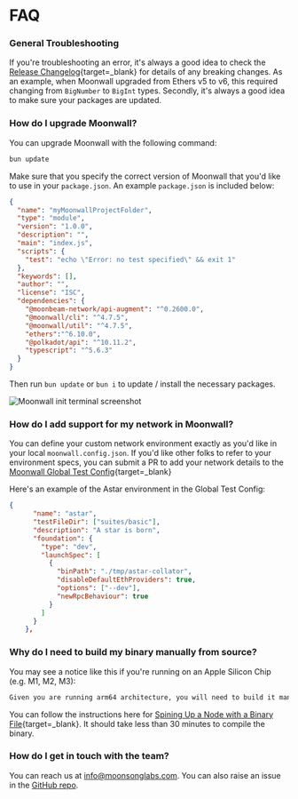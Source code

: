 # FAQ

### General Troubleshooting 

If you're troubleshooting an error, it's always a good idea to check the [Release Changelog](https://github.com/Moonsong-Labs/moonwall/releases){target=_blank} for details of any breaking changes. As an example, when Moonwall upgraded from Ethers v5 to v6, this required changing from `BigNumber` to `BigInt` types. Secondly, it's always a good idea to make sure your packages are updated. 

### How do I upgrade Moonwall?

You can upgrade Moonwall with the following command:

```bash
bun update
```

Make sure that you specify the correct version of Moonwall that you'd like to use in your `package.json`. An example `package.json` is included below:

```json
{
  "name": "myMoonwallProjectFolder",
  "type": "module",
  "version": "1.0.0",
  "description": "",
  "main": "index.js",
  "scripts": {
    "test": "echo \"Error: no test specified\" && exit 1"
  },
  "keywords": [],
  "author": "",
  "license": "ISC",
  "dependencies": {
    "@moonbeam-network/api-augment": "^0.2600.0",
    "@moonwall/cli": "^4.7.5",
    "@moonwall/util": "^4.7.5",
    "ethers":"^6.10.0",
    "@polkadot/api": "^10.11.2",
    "typescript": "^5.6.3"
  }
}
```

Then run `bun update` or `bun i` to update / install the necessary packages. 

![Moonwall init terminal screenshot](/moonwall-update.png)


### How do I add support for my network in Moonwall?

You can define your custom network environment exactly as you'd like in your local `moonwall.config.json`. If you'd like other folks to refer to your environment specs, you can submit a PR to add your network details to the [Moonwall Global Test Config](https://github.com/Moonsong-Labs/moonwall/blob/main/test/moonwall.config.json){target=_blank}

Here's an example of the Astar environment in the Global Test Config:

```json
{
      "name": "astar",
      "testFileDir": ["suites/basic"],
      "description": "A star is born",
      "foundation": {
        "type": "dev",
        "launchSpec": [
          {
            "binPath": "./tmp/astar-collator",
            "disableDefaultEthProviders": true,
            "options": ["--dev"],
            "newRpcBehaviour": true
          }
        ]
      }
    },
```

### Why do I need to build my binary manually from source? 

You may see a notice like this if you're running on an Apple Silicon Chip (e.g. M1, M2, M3): 

```bash
Given you are running arm64 architecture, you will need to build it manually from source 🛠️
```

You can follow the instructions here for [Spining Up a Node with a Binary File](https://docs.moonbeam.network/builders/get-started/networks/moonbeam-dev/#getting-started-with-the-binary-file){target=_blank}. It should take less than 30 minutes to compile the binary. 

### How do I get in touch with the team?

You can reach us at info@moonsonglabs.com. You can also raise an issue in the [GitHub repo](https://github.com/Moonsong-Labs/moonwall/issues/new).